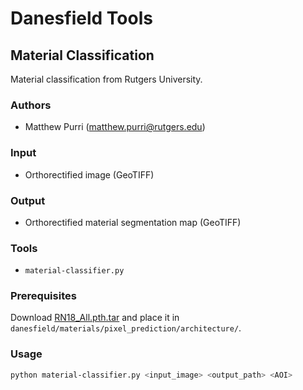 # Danesfield Tools

## Material Classification

Material classification from Rutgers University.

### Authors

- Matthew Purri (<matthew.purri@rutgers.edu>)

### Input

- Orthorectified image (GeoTIFF)

### Output

- Orthorectified material segmentation map (GeoTIFF)

### Tools

- `material-classifier.py`

### Prerequisites

Download [RN18_All.pth.tar](
https://data.kitware.com/#collection/59c1963d8d777f7d33e9d4eb/folder/5ab3b3a18d777f068578ecb0)
 and place it in `danesfield/materials/pixel_prediction/architecture/`.

### Usage

```bash
python material-classifier.py <input_image> <output_path> <AOI>
```

